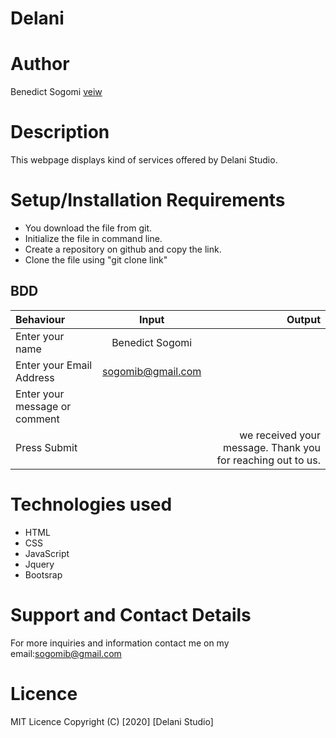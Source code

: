 # Delani
# Author 
Benedict Sogomi
<a href="https://sogomi.github.io/delani/">veiw</a>
# Description
This webpage displays kind of services offered by Delani Studio.
# Setup/Installation Requirements
* You download the file from git.
* Initialize the file in command line.
* Create a repository on github and copy the link.
* Clone the file using "git clone link"
## BDD
| Behaviour      | Input        | Output       |
| :------------- | :----------: | -----------: |
|  Enter your name  |   Benedict Sogomi|     |
| Enter your Email Address  | sogomib@gmail.com |   |
| Enter your message or comment   |      |     |
| Press Submit|     |we received your message. Thank you for reaching out to us.|
# Technologies used
* HTML
* CSS
* JavaScript
* Jquery
* Bootsrap
# Support and Contact Details
For more inquiries and information contact me on my email:sogomib@gmail.com

# Licence
MIT Licence Copyright (C) [2020] [Delani Studio]